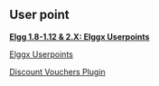 ## User point 
**[Elgg 1.8-1.12 & 2.X: Elggx Userpoints](https://elgg.org/plugins/813379)**

[Elggx Userpoints](https://elgg.org/plugins/385111)

[Discount Vouchers Plugin](https://elgg.org/plugins/1197146)
